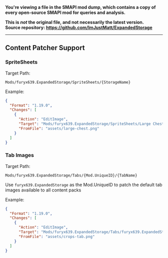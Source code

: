**You're viewing a file in the SMAPI mod dump, which contains a copy of every open-source SMAPI mod
for queries and analysis.**

**This is _not_ the original file, and not necessarily the latest version.**  
**Source repository: https://github.com/ImJustMatt/ExpandedStorage**

----

## Content Patcher Support

### SpriteSheets

Target Path:

`Mods/furyx639.ExpandedStorage/SpriteSheets/{StorageName}`

Example:

```json
{
  "Format": "1.19.0",
  "Changes": [
    {
      "Action": "EditImage",
      "Target": "Mods/furyx639.ExpandedStorage/SpriteSheets/Large Chest",
      "FromFile": "assets/large-chest.png"
    }
  ]
}
```


### Tab Images

Target Path:

`Mods/furyx639.ExpandedStorage/Tabs/{Mod.UniqueID}/{TabName}`

Use `furyx639.ExpandedStorage` as the Mod.UniqueID to patch the default tab
images available to all content packs

Example:

```json
{
  "Format": "1.19.0",
  "Changes": [
    {
      "Action": "EditImage",
      "Target": "Mods/furyx639.ExpandedStorage/Tabs/furyx639.ExpandedStorage/Crops",
      "FromFile": "assets/crops-tab.png"
    }
  ]
}
```